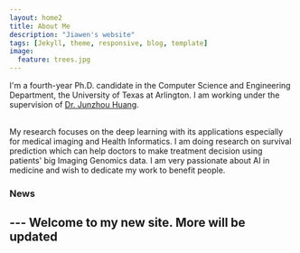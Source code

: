 ```yaml
---
layout: home2
title: About Me
description: "Jiawen's website"
tags: [Jekyll, theme, responsive, blog, template]
image:
  feature: trees.jpg
---
```


I'm a fourth-year Ph.D. candidate in the Computer Science and Engineering Department, the University of Texas at Arlington. I am working under the supervision of [Dr. Junzhou Huang](http://ranger.uta.edu/~huang/).

<br />
My research focuses on the deep learning with its applications especially for medical imaging and Health Informatics. I am doing research on survival prediction which can help doctors to make treatment decision using patients' big Imaging Genomics data. I am very passionate about AI in medicine and wish to dedicate my work to benefit people.


### News
--- Welcome to my new site. More will be updated
---